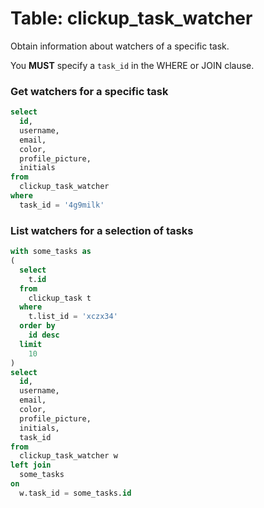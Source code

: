 # Table: clickup_task_watcher

Obtain information about watchers of a specific task.

You **MUST** specify a `task_id` in the WHERE or JOIN clause.

### Get watchers for a specific task

```sql
select
  id,
  username,
  email,
  color,
  profile_picture,
  initials
from
  clickup_task_watcher
where
  task_id = '4g9milk'
```

### List watchers for a selection of tasks

```sql
with some_tasks as
(
  select
    t.id
  from
    clickup_task t
  where
    t.list_id = 'xczx34'
  order by
    id desc
  limit
    10
)
select
  id,
  username,
  email,
  color,
  profile_picture,
  initials,
  task_id
from
  clickup_task_watcher w
left join
  some_tasks
on
  w.task_id = some_tasks.id
```
